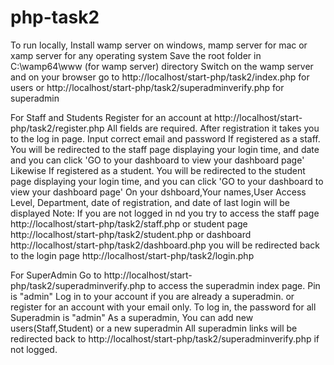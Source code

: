 # php-task2
To run locally, Install wamp server on windows, mamp server for mac or xamp server for any operating system
Save the root folder in C:\wamp64\www (for wamp server) directory
Switch on the wamp server and on your browser go to http://localhost/start-php/task2/index.php for users
or http://localhost/start-php/task2/superadminverify.php for superadmin 

For Staff and Students
Register for an account at http://localhost/start-php/task2/register.php All fields are required.
After registration it takes you to the log in page. Input correct email and password
If registered as a staff. You will be redirected to the staff page displaying your login time, and date and you can click 'GO to your dashboard to view your dashboard page'
Likewise If registered as a student. You will be redirected to the student page displaying your login time, and you can click 'GO to your dashboard to view your dashboard page'
On your dshboard,Your names,User Access Level, Department, date of registration, and date of last login will be displayed
Note: If you are not logged in nd you try to access the staff page http://localhost/start-php/task2/staff.php or student page http://localhost/start-php/task2/student.php or dashboard http://localhost/start-php/task2/dashboard.php you will be redirected back to the login page http://localhost/start-php/task2/login.php

For SuperAdmin
Go to http://localhost/start-php/task2/superadminverify.php to access the superadmin index page. Pin is "admin"
Log in to your account if you are already a superadmin. or register for an account with your email only.
To log in, the password for all Superadmin is "admin"
As a superadmin, You can add new users(Staff,Student) or a new superadmin
All superadmin links will be redirected back to  http://localhost/start-php/task2/superadminverify.php if not logged.
